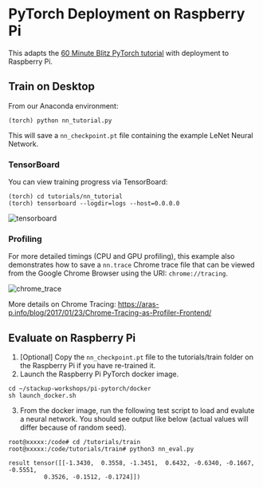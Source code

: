 # PyTorch Deployment on Raspberry Pi 

This adapts the [60 Minute Blitz PyTorch tutorial](https://pytorch.org/tutorials/beginner/blitz/neural_networks_tutorial.html) with deployment to Raspberry Pi.

## Train on Desktop

From our Anaconda environment:

```
(torch) python nn_tutorial.py
```

This will save a `nn_checkpoint.pt` file containing the example LeNet Neural Network.

### TensorBoard
You can view training progress via TensorBoard:

```
(torch) cd tutorials/nn_tutorial
(torch) tensorboard --logdir=logs --host=0.0.0.0
```

![tensorboard](tensorboard.png)

### Profiling
For more detailed timings (CPU and GPU profiling), this example also demonstrates how to save a `nn.trace` Chrome trace file that can be viewed from the Google Chrome Browser using the URI: `chrome://tracing`.

![chrome_trace](chrome_trace.png)

More details on Chrome Tracing: https://aras-p.info/blog/2017/01/23/Chrome-Tracing-as-Profiler-Frontend/

## Evaluate on Raspberry Pi

1. [Optional] Copy the `nn_checkpoint.pt` file to the tutorials/train folder on the Raspberry Pi if you have re-trained it.
2. Launch the Raspberry Pi PyTorch docker image.
```
cd ~/stackup-workshops/pi-pytorch/docker
sh launch_docker.sh
```

3. From the docker image, run the following test script to load and evalute a neural network. You should see output like below (actual values will differ because of random seed).
```
root@xxxxx:/code# cd /tutorials/train
root@xxxxx:/code/tutorials/train# python3 nn_eval.py

result tensor([[-1.3430,  0.3558, -1.3451,  0.6432, -0.6340, -0.1667, -0.5551,
          0.3526, -0.1512, -0.1724]])
```
